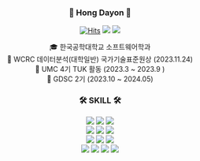     


<!--
**Dayon-Hong/Dayon-Hong** is a ✨ _special_ ✨ repository because its `README.md` (this file) appears on your GitHub profile.

Here are some ideas to get you started:

- 🔭 I’m currently working on ...
- 🌱 I’m currently learning ...
- 👯 I’m looking to collaborate on ...
- 🤔 I’m looking for help with ...
- 💬 Ask me about ...
- 📫 How to reach me: ...
- 😄 Pronouns: ...
- ⚡ Fun fact: ...

<h3 align="center">💡 My Git Stats 💡</h3>
<p align="center">
  <a href="https://github.com/Dayon-Hong">
    <img align="center" src="https://github-readme-stats.vercel.app/api?username=${깃닉네임}&hide=${가릴항목}&hide_title=${타이틀숨김}&show_icons=${깃아이콘표시}&include_all_commits=${올해말고 전체년도 커밋표기}&theme=${테마}" />
  </a>
  
-->

<div align="center">

  <!---
  <img align="right" src="http://mazassumnida.wtf/api/v2/generate_badge?boj=bubble0721"/>
  -->


### 👋 Hong Dayon 👋 
  [![Hits](https://hits.seeyoufarm.com/api/count/incr/badge.svg?url=https%3A%2F%2Fgithub.com%Dayon-Hong&count_bg=%2379C83D&title_bg=%23555555&icon=&icon_color=%23E7E7E7&title=hits&edge_flat=false)](https://github.com/jeongum) <a href="https://velog.io/@dayon_log/posts"><img src="https://img.shields.io/badge/-Tech Blog-20C997?style=flat-square&logo=Velog&logoColor=white&"/></a> <a href="https://hdayon.notion.site/3edc4f0db4414b699a442e3f63725777?pvs=4"><img src="https://img.shields.io/badge/-Portfolio-000000?style=flat-square&logo=Notion&logoColor=white"/></a>  

  

  🎓 한국공학대학교 소프트웨어학과 <br>
  🩷 WCRC 데이터분석(대학일반) 국가기술표준원상 (2023.11.24) <br>
  🎀 UMC 4기 TUK 활동 (2023.3 ~ 2023.9 )  <br>
  👥 GDSC 2기 (2023.10 ~ 2024.05)  

 
</div>


<div align="center">
  <!---
  <img align="right" src="https://github-readme-stats.vercel.app/api/top-langs/?username=Dayon-Hong&layout=compact&theme=dracula&langs_count=5"/>

   <img align ="right" src ="https://github-readme-stats.vercel.app/api?username=Dayon-Hong&count_private=true&show_icons=true&theme=dracula"/>
  --->

  
  ### 🛠 SKILL 🛠
 
  <img src="https://img.shields.io/badge/-JAVA-green?style=flat-square&logo=java&logoColor=white"> <img src="https://img.shields.io/badge/-Spring Boot-6DB33F?style=flat-square&logo=SpringBoot&logoColor=white"/> <img src="https://img.shields.io/badge/-Gradle-02303A?style=flat-square&logo=Gradle"/>
<br>
<img src="https://img.shields.io/badge/MySQL-4479A1?style=flat-square&logo=MySQL&logoColor=white"/> <img src="https://img.shields.io/badge/PostgreSQL-0064a5?style=flat-square&logo=PostgreSQL&logoColor=white"/>
<img src="https://img.shields.io/badge/MariaDB-003545?style=flat-square&logo=MariaDB&logoColor=white"/> 
<br>
<img src="https://img.shields.io/badge/Python-3776AB?style=flat-square&logo=Python&logoColor=white"/> <img src="https://img.shields.io/badge/-Flask-000000?style=flat-square&logo=Flask"/> <img src="https://img.shields.io/badge/Firebase-FFCA28?style=flat-square&logo=Firebase&logoColor=white"/>
  <br>
  <img src="https://img.shields.io/badge/Amazon AWS-232F3E?style=flat-square&logo=Amazon AWS&logoColor=white"/> <img src="https://img.shields.io/badge/Ubuntu-E95420?style=flat-square&logo=Ubuntu&logoColor=white"/> <img src="https://img.shields.io/badge/Docker-2496ED?style=flat-square&logo=Docker&logoColor=white"/> <img src="https://img.shields.io/badge/NGINX-009639?style=flat-square&logo=NGINX&logoColor=white"/>
  <br>
 
</div>


<br>
